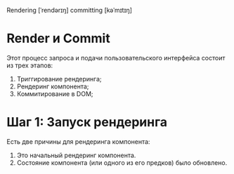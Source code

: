 Rendering [ˈrendərɪŋ]
committing [kəˈmɪtɪŋ]

# Render и Commit

Этот процесс запроса и подачи пользовательского интерфейса состоит из трех этапов:
1. Триггирование рендеринга;
2. Рендеринг компонента;
3. Коммитирование в DOM;

# Шаг 1: Запуск рендеринга
Есть две причины для рендеринга компонента:
1. Это начальный рендеринг компонента.
2. Состояние компонента (или одного из его предков) было обновлено.
